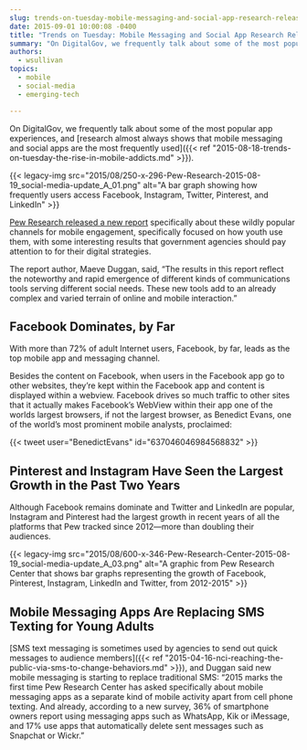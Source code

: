 ```yaml
---
slug: trends-on-tuesday-mobile-messaging-and-social-app-research-released
date: 2015-09-01 10:00:08 -0400
title: "Trends on Tuesday: Mobile Messaging and Social App Research Released"
summary: "On DigitalGov, we frequently talk about some of the most popular app experiences, and research almost always shows that mobile messaging and social apps are the most frequently used."
authors:
  - wsullivan
topics:
  - mobile
  - social-media
  - emerging-tech

---
```


On DigitalGov, we frequently talk about some of the most popular app experiences, and [research almost always shows that mobile messaging and social apps are the most frequently used]({{< ref "2015-08-18-trends-on-tuesday-the-rise-in-mobile-addicts.md" >}}).
  
{{< legacy-img src="2015/08/250-x-296-Pew-Research-2015-08-19_social-media-update_A_01.png" alt="A bar graph showing how frequently users access Facebook, Instagram, Twitter, Pinterest, and LinkedIn" >}}

[Pew Research released a new report](http://www.pewinternet.org/2015/08/19/mobile-messaging-and-social-media-2015/) specifically about these wildly popular channels for mobile engagement, specifically focused on how youth use them, with some interesting results that government agencies should pay attention to for their digital strategies.

The report author, Maeve Duggan, said, &#8220;The results in this report reflect the noteworthy and rapid emergence of different kinds of communications tools serving different social needs. These new tools add to an already complex and varied terrain of online and mobile interaction.&#8221;

## Facebook Dominates, by Far

With more than 72% of adult Internet users, Facebook, by far, leads as the top mobile app and messaging channel.

Besides the content on Facebook, when users in the Facebook app go to other websites, they’re kept within the Facebook app and content is displayed within a webview. Facebook drives so much traffic to other sites that it actually makes Facebook’s WebView within their app one of the worlds largest browsers, if not the largest browser, as Benedict Evans, one of the world’s most prominent mobile analysts, proclaimed: 

{{< tweet user="BenedictEvans" id="637046046984568832" >}}

## Pinterest and Instagram Have Seen the Largest Growth in the Past Two Years

Although Facebook remains dominate and Twitter and LinkedIn are popular, Instagram and Pinterest had the largest growth in recent years of all the platforms that Pew tracked since 2012—more than doubling their audiences.

{{< legacy-img src="2015/08/600-x-346-Pew-Research-Center-2015-08-19_social-media-update_A_03.png" alt="A graphic from Pew Research Center that shows bar graphs representing the growth of Facebook, Pinterest, Instagram, LinkedIn and Twitter, from 2012-2015" >}}

## Mobile Messaging Apps Are Replacing SMS Texting for Young Adults

[SMS text messaging is sometimes used by agencies to send out quick messages to audience members]({{< ref "2015-04-16-nci-reaching-the-public-via-sms-to-change-behaviors.md" >}}), and Duggan said new mobile messaging is starting to replace traditional SMS: “2015 marks the first time Pew Research Center has asked specifically about mobile messaging apps as a separate kind of mobile activity apart from cell phone texting. And already, according to a new survey, 36% of smartphone owners report using messaging apps such as WhatsApp, Kik or iMessage, and 17% use apps that automatically delete sent messages such as Snapchat or Wickr.”
